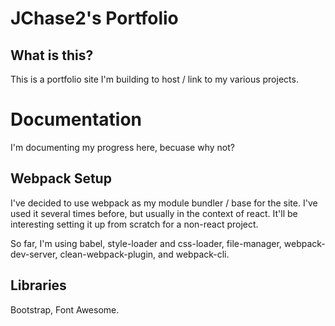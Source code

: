 # JChase2's Portfolio 

## What is this? 

This is a portfolio site I'm building to host / link to my various projects. 

# Documentation

I'm documenting my progress here, becuase why not? 

## Webpack Setup

I've decided to use webpack as my module bundler / base for the site. I've used it several times before, 
but usually in the context of react. It'll be interesting setting it up from scratch for a non-react project.

So far, I'm using babel, style-loader and css-loader, file-manager, webpack-dev-server, clean-webpack-plugin, and webpack-cli.

## Libraries 

Bootstrap, Font Awesome.